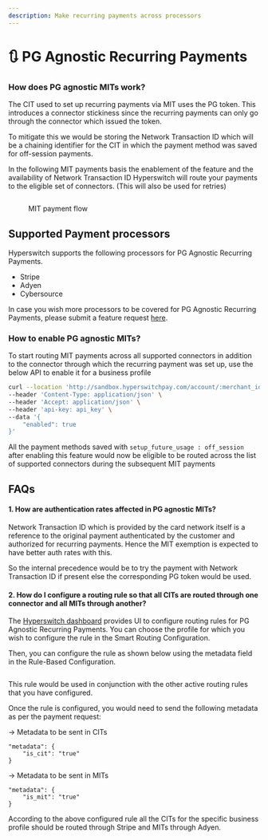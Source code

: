 ```yaml
---
description: Make recurring payments across processors
---
```


# 🔃 PG Agnostic Recurring Payments

### How does PG agnostic MITs work?

The CIT used to set up recurring payments via MIT uses the PG token. This introduces a connector stickiness since the recurring payments can only go through the connector which issued the token.

To mitigate this we would be storing the Network Transaction ID which will be a chaining identifier for the CIT in which the payment method was saved for off-session payments.

In the following MIT payments basis the enablement of the feature and the availability of Network Transaction ID Hyperswitch will route your payments to the eligible set of connectors. (This will also be used for retries)

<figure><img src="../../.gitbook/assets/Screenshot 2024-02-01 at 3.58.28 AM.png" alt=""><figcaption><p>MIT payment flow</p></figcaption></figure>

## Supported Payment processors

Hyperswitch supports the following processors for PG Agnostic Recurring Payments.

- Stripe
- Adyen
- Cybersource

In case you wish more processors to be covered for PG Agnostic Recurring Payments, please submit a feature request [here](https://github.com/hyperswitchpay/hyperswitch/discussions/new?category=ideas-feature-requests).

### How to enable PG agnostic MITs?

To start routing MIT payments across all supported connectors in addition to the connector through which the recurring payment was set up, use the below API to enable it for a business profile

```bash
curl --location 'http://sandbox.hyperswitchpay.com/account/:merchant_id/business_profile/:profile_id/toggle_connector_agnostic_mit' \
--header 'Content-Type: application/json' \
--header 'Accept: application/json' \
--header 'api-key: api_key' \
--data '{
    "enabled": true
}'
```

All the payment methods saved with `setup_future_usage : off_session` after enabling this feature would now be eligible to be routed across the list of supported connectors during the subsequent MIT payments

## FAQs

#### 1. How are authentication rates affected in PG agnostic MITs?

Network Transaction ID which is provided by the card network itself is a reference to the original payment authenticated by the customer and authorized for recurring payments. Hence the MIT exemption is expected to have better auth rates with this. &#x20;

So the internal precedence would be to try the payment with Network Transaction ID if present else the corresponding PG token would be used.

#### 2. How do I configure a routing rule so that all CITs are routed through one connector and all MITs through another?

The [Hyperswitch dashboard](https://app.hyperswitchpay.com/dashboard/routing/rule) provides UI to configure routing rules for PG Agnostic Recurring Payments. You can choose the profile for which you wish to configure the rule in the Smart Routing Configuration.

Then, you can configure the rule as shown below using the metadata field in the Rule-Based Configuration.

<figure><img src="../../.gitbook/assets/Routing rule for pg agnostic recurring payments.png" alt=""></figure>

This rule would be used in conjunction with the other active routing rules that you have configured.

Once the rule is configured, you would need to send the following metadata as per the payment request:

-> Metadata to be sent in CITs

```
"metadata": {
    "is_cit": "true"
}
```

-> Metadata to be sent in MITs

```
"metadata": {
    "is_mit": "true"
}
```
According to the above configured rule all the CITs for the specific business profile should be routed through Stripe and MITs through Adyen.
